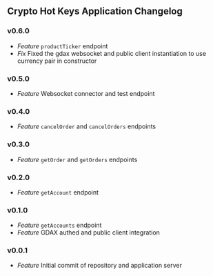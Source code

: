 ## Crypto Hot Keys Application Changelog

### v0.6.0
* *Feature* `productTicker` endpoint
* *Fix* Fixed the gdax websocket and public client instantiation to use currency pair in constructor

### v0.5.0
* *Feature* Websocket connector and test endpoint

### v0.4.0
* *Feature* `cancelOrder` and `cancelOrders` endpoints

### v0.3.0
* *Feature* `getOrder` and `getOrders` endpoints

### v0.2.0
* *Feature* `getAccount` endpoint

### v0.1.0
* *Feature* `getAccounts` endpoint
* *Feature* GDAX authed and public client integration

### v0.0.1
* *Feature* Initial commit of repository and application server